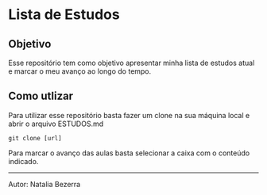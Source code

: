 # Lista de Estudos

## Objetivo

Esse repositório tem como objetivo apresentar minha lista de estudos atual e marcar o meu avanço ao longo do tempo.

## Como utlizar

Para utilizar esse repositório basta fazer um clone na sua máquina local e abrir o arquivo ESTUDOS.md

``` 
git clone [url]
```

Para marcar o avanço das aulas basta selecionar a caixa com o conteúdo indicado.

---

Autor: Natalia Bezerra
